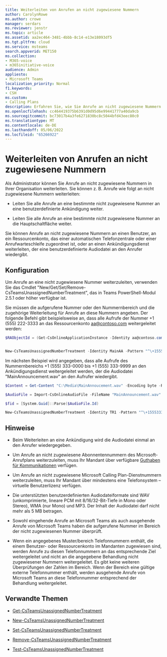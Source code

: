 ```yaml
---
title: Weiterleiten von Anrufen an nicht zugewiesene Nummern
author: CarolynRowe
ms.author: crowe
manager: serdars
ms.reviewer: jenstr
ms.topic: article
ms.assetid: aa2ec464-3481-4bbb-8c14-e13e18093df5
ms.tgt.pltfrm: cloud
ms.service: msteams
search.appverid: MET150
ms.collection:
- M365-voice
- m365initiative-voice
audience: Admin
appliesto:
- Microsoft Teams
localization_priority: Normal
f1.keywords:
- CSH
ms.custom:
- Calling Plans
description: Erfahren Sie, wie Sie Anrufe an nicht zugewiesene Nummern in Ihrer Organisation weiterleiten.
ms.openlocfilehash: cc464419375b6391d0d95d6e99441777a40da9cb
ms.sourcegitcommit: bc73017b4a3fe6271830bc8c5044bfd43eec80c0
ms.translationtype: MT
ms.contentlocale: de-DE
ms.lasthandoff: 05/06/2022
ms.locfileid: "65266922"
---
```

# <a name="routing-calls-to-unassigned-numbers"></a>Weiterleiten von Anrufen an nicht zugewiesene Nummern

Als Administrator können Sie Anrufe an nicht zugewiesene Nummern in Ihrer Organisation weiterleiten. Sie können z. B. Anrufe wie folgt an nicht zugewiesene Nummern weiterleiten: 

- Leiten Sie alle Anrufe an eine bestimmte nicht zugewiesene Nummer an eine benutzerdefinierte Ankündigung weiter.

- Leiten Sie alle Anrufe an eine bestimmte nicht zugewiesene Nummer an die Hauptschaltfläche weiter.

Sie können Anrufe an nicht zugewiesene Nummern an einen Benutzer, an ein Ressourcenkonto, das einer automatischen Telefonzentrale oder einer Anrufwarteschleife zugeordnet ist, oder an einen Ankündigungsdienst weiterleiten, der eine benutzerdefinierte Audiodatei an den Anrufer wiedergibt.

## <a name="configuration"></a>Konfiguration

Um Anrufe an eine nicht zugewiesene Nummer weiterzuleiten, verwenden Sie das Cmdlet "New/Get/Set/Remove-CsTeamsUnassignedNumberTreatment", das in Teams PowerShell-Modul 2.5.1 oder höher verfügbar ist.

Sie müssen die aufgerufene Nummer oder den Nummernbereich und die zugehörige Weiterleitung für Anrufe an diese Nummern angeben. Der folgende Befehl gibt beispielsweise an, dass alle Aufrufe der Nummer +1 (555) 222-3333 an das Ressourcenkonto aa@contoso.com weitergeleitet werden:

``` PowerShell
$RAObjectId = (Get-CsOnlineApplicationInstance -Identity aa@contoso.com).ObjectId


New-CsTeamsUnassignedNumberTreatment -Identity MainAA -Pattern "^\+15552223333$" -TargetType ResourceAccount -Target $RAObjectId -TreatmentPriority 1
```

Im nächsten Beispiel wird angegeben, dass alle Aufrufe des Nummernbereichs +1 (555) 333-0000 bis +1 (555) 333-9999 an den Ankündigungsdienst weitergeleitet werden, der die Audiodatei "MainAnnouncement.wav" an den Aufrufer wiedergibt.

```PowerShell
$Content = Get-Content "C:\Media\MainAnnoucement.wav" -Encoding byte -ReadCount 0

$AudioFile = Import-CsOnlineAudioFile -FileName "MainAnnouncement.wav" -Content $Content

$fid = [System.Guid]::Parse($AudioFile.Id)

New-CsTeamsUnassignedNumberTreatment -Identity TR1 -Pattern "^\+1555333\d{4}$" -TargetType Announcement -Target $fid.Guid -TreatmentPriority 2
```

## <a name="notes"></a>Hinweise

- Beim Weiterleiten an eine Ankündigung wird die Audiodatei einmal an den Anrufer wiedergegeben.

- Um Anrufe an nicht zugewiesene Abonnentennummern des Microsoft-Anrufplans weiterzuleiten, muss Ihr Mandant über verfügbare [Guthaben für Kommunikationen](what-are-communications-credits.md) verfügen.

- Um Anrufe an nicht zugewiesene Microsoft Calling Plan-Dienstnummern weiterzuleiten, muss Ihr Mandant über mindestens eine Telefonsystem – virtuelle Benutzerlizenz verfügen.

- Die unterstützten benutzerdefinierten Audiodateiformate sind WAV (unkomprimierte, lineare PCM mit 8/16/32-Bit-Tiefe in Mono oder Stereo), WMA (nur Mono) und MP3. Der Inhalt der Audiodatei darf nicht mehr als 5 MB betragen.

- Sowohl eingehende Anrufe an Microsoft Teams als auch ausgehende Anrufe von Microsoft Teams haben die aufgerufene Nummer im Bereich der nicht zugewiesenen Nummer überprüft.

- Wenn ein angegebenes Muster/bereich Telefonnummern enthält, die einem Benutzer- oder Ressourcenkonto im Mandanten zugewiesen sind, werden Anrufe zu diesen Telefonnummern an das entsprechende Ziel weitergeleitet und nicht an die angegebene Behandlung nicht zugewiesener Nummern weitergeleitet. Es gibt keine weiteren Überprüfungen der Zahlen im Bereich. Wenn der Bereich eine gültige externe Telefonnummer enthält, werden ausgehende Anrufe von Microsoft Teams an diese Telefonnummer entsprechend der Behandlung weitergeleitet.

## <a name="related-topics"></a>Verwandte Themen

- [Get-CsTeamsUnassignedNumberTreatment](/powershell/module/teams/get-csteamsunassignednumbertreatment)

- [New-CsTeamsUnassignedNumberTreatment](/powershell/module/teams/new-csteamsunassignednumbertreatment)

- [Set-CsTeamsUnassignedNumberTreatment](/powershell/module/teams/set-csteamsunassignednumbertreatment)

- [Remove-CsTeamsUnassignedNumberTreatment](/powershell/module/teams/remove-csteamsunassignednumbertreatment)

- [Test-CsTeamsUnassignedNumberTreatment](/powershell/module/teams/test-csteamsunassignednumbertreatment)
